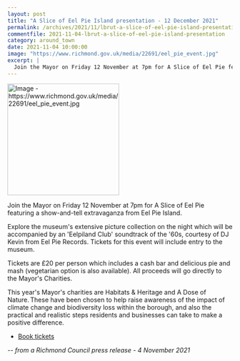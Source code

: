 ```yaml
---
layout: post
title: "A Slice of Eel Pie Island presentation - 12 December 2021"
permalink: /archives/2021/11/lbrut-a-slice-of-eel-pie-island-presentation.html
commentfile: 2021-11-04-lbrut-a-slice-of-eel-pie-island-presentation
category: around_town
date: 2021-11-04 10:00:00
image: "https://www.richmond.gov.uk/media/22691/eel_pie_event.jpg"
excerpt: |
  Join the Mayor on Friday 12 November at 7pm for A Slice of Eel Pie featuring a show-and-tell extravaganza from Eel Pie Island.
---
```


<img src="https://www.richmond.gov.uk/media/22691/eel_pie_event.jpg" width="250" alt="Image - https://www.richmond.gov.uk/media/22691/eel_pie_event.jpg"  class="photo right" />

Join the Mayor on Friday 12 November at 7pm for A Slice of Eel Pie featuring a show-and-tell extravaganza from Eel Pie Island.

Explore the museum's extensive picture collection on the night which will be accompanied by an 'Eelpiland Club' soundtrack of the '60s, courtesy of DJ Kevin from Eel Pie Records. Tickets for this event will include entry to the museum.

Tickets are &pound;20 per person which includes a cash bar and delicious pie and mash (vegetarian option is also available). All proceeds will go directly to the Mayor's Charities.

This year's Mayor's charities are Habitats & Heritage and A Dose of Nature. These have been chosen to help raise awareness of the impact of climate change and biodiversity loss within the borough, and also the practical and realistic steps residents and businesses can take to make a positive difference.

- [Book tickets](https://www2.richmond.gov.uk/Richmondbookings/Details.aspx?Id=52972)

<cite>-- from a Richmond Council press release - 4 November 2021</cite>
